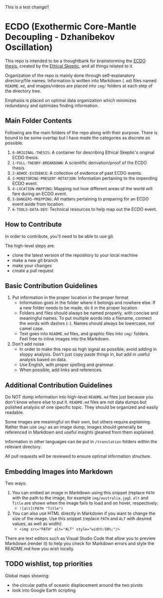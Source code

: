 This is a test change!!

# ECDO (Exothermic Core-Mantle Decoupling - Dzhanibekov Oscillation)

This repo is intended to be a thoughtbank for brainstorming the [ECDO thesis](https://theethicalskeptic.com/2024/05/23/master-exothermic-core-mantle-decoupling-dzhanibekov-oscillation-theory/), created by the [Ethical Skeptic](https://theethicalskeptic.com/), and all things related to it.

Organization of the repo is mainly done through self-explanatory directory/file names. Information is written into Markdown (`.md`) files named `README.md`, and images/videos are placed into `img/` folders at each step of the directory tree.

Emphasis is placed on optimal data organization which minimizes redundancy and optimizes finding information.

## Main Folder Contents

Following are the main folders of the repo along with their purpose. There is bound to be some overlap but I have made the categories as discrete as possible.

1. `0-ORIGINAL-THESIS`: A container for describing Ethical Skeptic's original ECDO thesis.
2. `1-FULL-THEORY-BREAKDOWN`: A scientific derivation/proof of the ECDO thesis.
3. `2-ADHOC-EVIDENCE`: A collection of evidence of past ECDO events.
4. `3-MONITORING-PRESENT-ROTATION`: Information pertaining to the impending ECDO event.
5. `4-LOCATION-MAPPING`: Mapping out how different areas of the world will fare during an ECDO event.
6. `5-DANGERS-PREPPING`: All matters pertaining to preparing for an ECDO event aside from location.
7. `6-TOOLS-DATA-DEV`: Technical resources to help map out the ECDO event.

## How to Contribute

In order to contribute, you'll need to be able to use git.

The high-level steps are:
- clone the latest version of the repository to your local machine
- make a new git branch
- make your changes
- create a pull request

## Basic Contribution Guidelines

1. Put information in the proper location in the proper format
	- Information goes in the folder where it belongs and nowhere else. If a new folder needs to be made, do it in the proper location.
	- Folders and files should always be named properly, with concise and meaningful names. To put multiple words into a filename, connect the words with dashes (`-`). Names should always be lowercase, not camel case.
	- Text goes into `README.md` files, and graphic files into `img/` folders. Feel free to inline images into the Markdown.
2. Don't add noise
	- In order to make this repo as high signal as possible, avoid adding in sloppy analysis. Don't just copy paste things in, but add in useful analysis based on data.
	- Use English, with proper spelling and grammar.
	- When possible, add links and references.

## Additional Contribution Guidelines

Do NOT dump information into high-level `README.md` files just because you don't know where else to put it. `README.md` files are not data dumps but polished analysis of one specific topic. They should be organized and easily readable.

Some images are meaningful on their own, but others require explaining. Rather than use `img/` as an image dump, images should generally be referenced in Markdown and useful insights gleaned from them explained.

Information in other languages can be put in `/translation` folders within the relevant directory.

All pull requests will be reviewed to ensure optimal information structure.

## Embedding Images into Markdown

Two ways:
1. You can embed an image in Markdown using this snippet (replace `PATH` with the path to the image, for example `img/australia.jpg`). `alt` and `Title` are shown when the image fails to load and on hover, respectively:
	- `![alt](PATH "Title")`
2. You can also use HTML directly in Markdown if you want to change the size of the image. Use this snippet (replace `PATH` and `ALT` with desired values, as well as width):
	- `<img src="PATH" alt="ALT" style="width:50%;"/>`

There are text editors such as Visual Studio Code that allow you to preview Markdown (render it) to help you check for Markdown errors and style the README.md how you wish locally.

## TODO wishlist, top priorities

Global maps showing:
- the circular paths of oceanic displacement around the two pivots
- look into Google Earth scripting
